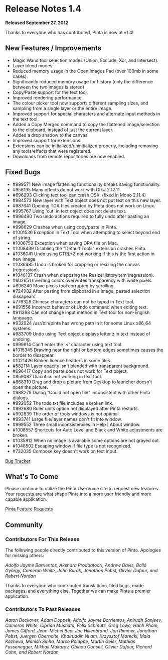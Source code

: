 # Release Notes 1.4

**Released September 27, 2012**

Thanks to everyone who has contributed, Pinta is now at v1.4!

## New Features / Improvements
* Magic Wand tool selection modes (Union, Exclude, Xor, and Intersect).
* Layer blend modes.
* Reduced memory usage in the Open Images Pad (over 100mb in some cases).
* Significantly reduced memory usage for history (only the difference between
  the two images is stored)
* Copy/Paste support for the text tool.
* Improved rendering performance.
* The colour picker tool now supports different sampling sizes, and sampling
from a single layer or the entire image.
* Improved support for special characters and alternate input methods in the
text tool.
* Added a Copy Merged command to copy the flattened image/selection to the
clipboard, instead of just the current layer.
* Added a drop shadow to the canvas.
* Improved support for extensions:
* Extensions can be initialized/uninitialized properly, including removing
any tools/effects that were registered.
* Downloads from remote repositories are now enabled.

## Fixed Bugs
  * #999571	New image flattening functionality breaks saving functionality.
  * #956195	Many effects do not work with Gtk# 2.12.11.
  * #696293 Clicking text tool can crash OSX. (fixed in Mono 2.11.4)
  * #984573 New layer with Text object does not put text on this new layer.
  * #987641	Opening TGA files created by Pinta does not work on Linux.
  * #995767	Using 'cut' in text object does not delete text.
  * #996490	Two undo actions required to fully undo after pasting an image.
  * #998629	Crashes when using copy/paste in Pinta.
  * #1001536 Exception in Text Tool when attempting to select beyond end of string.
  * #1006753 Exception when saving ORA file on Mac.
  * #1008439 Disabling the "Default Tools" extension crashes Pinta.
  * #1036041 Undo using CTRL+Z not working if this is the first action in new image.
  * #1036485 Undo is broken for cropping or resizing the canvas (regression).
  * #1048137 Crash when disposing the ResizeHistoryItem (regression).
  * #602651	Inverting colors overwrites transparency with white pixels.
  * #606240	Move pixels tool corrupted by scrolling.
  * #724982	After pasting from clipboard in a image, pasted selection dissapears.
  * #776328	Chinese characters can not be typed in Text tool.
  * #891556	Incorrect behavior of Undo command when editing text.
  * #911398	Can not change input method in Text tool for non-English language.
  * #932924	/usr/bin/pinta has wrong path in it for some Linux x86_64 systems.
  * #983709	Undo using Text object displays letter z in text instead of undoing.
  * #999914	Can't enter the '<' character using text tool.
  * #1015345 Drawing near the right or bottom edges sometimes causes the border to disappear.
  * #1021426 Broken licence headers in some files.
  * #582114	Layer opacity isn't blended with transparent background.
  * #696417	Copy and paste does not work for Text object.
  * #859082	Diacritics not working in text tool.
  * #868310	Drag and drop a picture from Desktop to launcher doesn't open the picture.
  * #988278	Dialog "Could not open file" inconsistent with other Pinta dialogs.
  * #992052	The todo.txt file includes a broken link.
  * #992680	Ruler units option not displayed after Pinta restarts.
  * #992839	The order of tools windows is not optimal.
  * #993741	Large file/layer names don't fit into window.
  * #999552	Three small inconsistencies in Help | About window.
  * #1008557 Shortcuts for Auto Level and Black and White adjustments are broken.
  * #1035812 When no image is available some options are not grayed out.
  * #1048502 Escaping window if file type is not recognized.
  * #732035	Compose key doesn't work on text input.

  [Bug Tracker][1]

## What's To Come

  Please continue to utilize the Pinta UserVoice site to request new features. Your requests are what shape Pinta into a more user friendly and more capable application.

  [Pinta Feature Requests][2]

## Community

### Contributors For This Release
  The following people directly contributed to this version of Pinta. Apologies for missing others:

  *Adolfo Jayme Barrientos, Akshara Proddatoori, Andrew Davis, Balló György, Cameron White, John Burak, Jonathan Pobst, Olivier Dufour, and Robert Nordan*

  Thanks to everyone who contributed translations, filed bugs, made packages, and everything else. Together we can make Pinta a premier application.

### Contributors To Past Releases

  *Aaron Bockover, Adam Doppelt, Adolfo Jayme Barrientos, Anirudh Sanjeev, Cameron White, Ciprian Mustiata, Felix Schmutz, Greg Lowe, Hanh Pham, James Gifford, Jean-Michel Bea, Joe Hillenbrand, Jon Rimmer, Jonathan Pobst, Juergen Obernolte, Khairuddin Ni'am, Krzysztof Marecki, Maia Kozheva, Manish Sinha, Marco Rolappe, Martin Geier, Mathias Fussenegger, Mikhail Makarov, Obinou Conseil, Olivier Dufour, Richard Cohn, and Robert Nordan*

[1]: https://bugs.launchpad.net/pinta/+bugs
[2]: http://pinta.uservoice.com/
